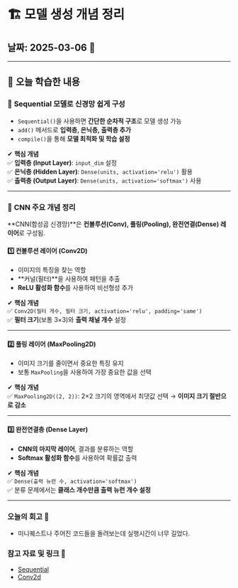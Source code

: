 # 🏗️ 모델 생성 개념 정리  

## 날짜: 2025-03-06 📅  

---

## **📌 오늘 학습한 내용**  

### 🔹 **Sequential 모델로 신경망 쉽게 구성**  
- `Sequential()`을 사용하면 **간단한 순차적 구조**로 모델 생성 가능  
- `add()` 메서드로 **입력층, 은닉층, 출력층 추가**  
- `compile()`을 통해 **모델 최적화 및 학습 설정**  

✔ **핵심 개념**  
✅ **입력층 (Input Layer)**: `input_dim` 설정  
✅ **은닉층 (Hidden Layer)**: `Dense(units, activation='relu')` 활용  
✅ **출력층 (Output Layer)**: `Dense(units, activation='softmax')` 사용  

---

### 🔹 **CNN 주요 개념 정리**  
**CNN(합성곱 신경망)**은 **컨볼루션(Conv), 풀링(Pooling), 완전연결(Dense) 레이어**로 구성됨.  

#### **1️⃣ 컨볼루션 레이어 (Conv2D)**  
- 이미지의 특징을 찾는 역할  
- **커널(필터)**을 사용하여 패턴을 추출  
- **ReLU 활성화 함수**를 사용하여 비선형성 추가  

✔ **핵심 개념**  
✅ `Conv2D(필터 개수, 필터 크기, activation='relu', padding='same')`  
✅ **필터 크기**(보통 3×3)와 **출력 채널 개수** 설정  

---

#### **2️⃣ 풀링 레이어 (MaxPooling2D)**  
- 이미지 크기를 줄이면서 중요한 특징 유지  
- 보통 `MaxPooling`을 사용하여 가장 중요한 값을 선택  

✔ **핵심 개념**  
✅ `MaxPooling2D((2, 2))`: 2×2 크기의 영역에서 최댓값 선택 → **이미지 크기 절반으로 감소**  

---

#### **3️⃣ 완전연결층 (Dense Layer)**  
- **CNN의 마지막 레이어**, 결과를 분류하는 역할  
- **Softmax 활성화 함수**를 사용하여 확률값 출력  

✔ **핵심 개념**  
✅ `Dense(출력 뉴런 수, activation='softmax')`  
✅ 분류 문제에서는 **클래스 개수만큼 출력 뉴런 개수 설정**  

---

### 오늘의 회고 📝
- 미니퀘스트나 주어진 코드들을 돌려보는데 실행시간이 너무 길었다.

### 참고 자료 및 링크 🔗
- [Sequential](https://wikidocs.net/192931)
- [Conv2d](https://wikidocs.net/194946)